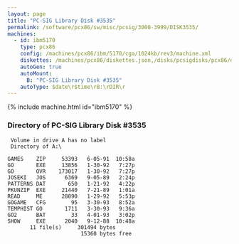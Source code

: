 ```yaml
---
layout: page
title: "PC-SIG Library Disk #3535"
permalink: /software/pcx86/sw/misc/pcsig/3000-3999/DISK3535/
machines:
  - id: ibm5170
    type: pcx86
    config: /machines/pcx86/ibm/5170/cga/1024kb/rev3/machine.xml
    diskettes: /machines/pcx86/diskettes.json,/disks/pcsigdisks/pcx86/diskettes.json
    autoGen: true
    autoMount:
      B: "PC-SIG Library Disk #3535"
    autoType: $date\r$time\rB:\rDIR\r
---
```


{% include machine.html id="ibm5170" %}

### Directory of PC-SIG Library Disk #3535

     Volume in drive A has no label
     Directory of A:\

    GAMES    ZIP     53393   6-05-91  10:58a
    GO       EXE     13856   1-30-92   7:27p
    GO       OVR    173017   1-30-92   7:27p
    JOSEKI   JOS      6369   9-05-89   2:24p
    PATTERNS DAT       650   1-21-92   4:22p
    PKUNZIP  EXE     21440   7-21-89   1:01a
    READ     ME      28890   1-29-92   5:53p
    GOGAME   CFG        95   3-30-93   8:52a
    TEMPHIST GO       1711   3-30-93   9:36a
    GO2      BAT        33   4-01-93   3:02p
    SHOW     EXE      2040   9-12-88  10:48a
           11 file(s)     301494 bytes
                           15360 bytes free
